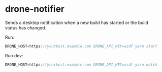 # drone-notifier

Sends a desktop notification when a new build has started or the build status has changed.

Run:
```js
DRONE_HOST=https://yourhost.example.com DRONE_API_KEY=asdf yarn start
```

Run dev:
```js
DRONE_HOST=https://yourhost.example.com DRONE_API_KEY=asdf yarn watch
```